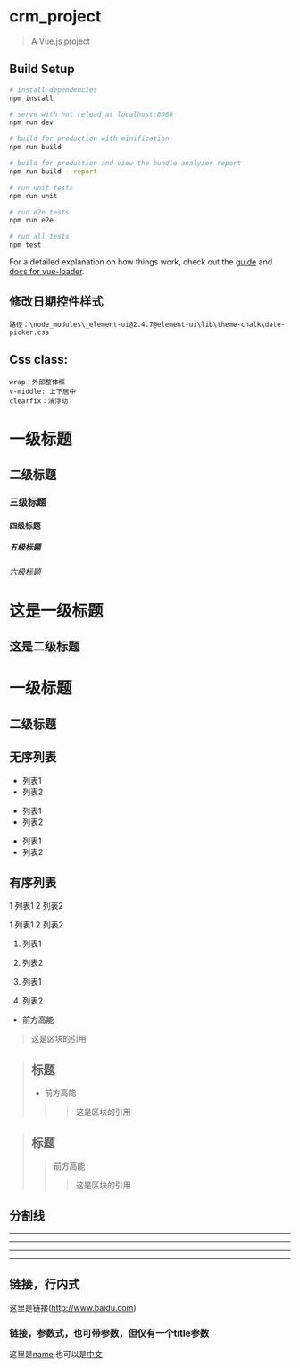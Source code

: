 # crm_project

> A Vue.js project

## Build Setup

``` bash
# install dependencies
npm install

# serve with hot reload at localhost:8080
npm run dev

# build for production with minification
npm run build

# build for production and view the bundle analyzer report
npm run build --report

# run unit tests
npm run unit

# run e2e tests
npm run e2e

# run all tests
npm test
```

For a detailed explanation on how things work, check out the [guide](http://vuejs-templates.github.io/webpack/) and [docs for vue-loader](http://vuejs.github.io/vue-loader).

## 修改日期控件样式
`路径：\node_modules\_element-ui@2.4.7@element-ui\lib\theme-chalk\date-picker.css`


## Css class:
```
wrap：外部整体框
v-middle: 上下居中
clearfix：清浮动
```


# 一级标题
## 二级标题
### 三级标题
#### 四级标题
##### 五级标题
###### 六级标题


这是一级标题
=======
这是二级标题
-------


# 一级标题 #
## 二级标题 ##


## 无序列表
* 列表1
* 列表2

+ 列表1
+ 列表2

- 列表1
- 列表2


## 有序列表
1 列表1
2 列表2

1.列表1
2.列表2

1. 列表1
2. 列表2

3. 列表1
1. 列表2


* 前方高能
> 这是区块的引用


> ## 标题
>* 前方高能
>>> 这是区块的引用


> ## 标题
> > 前方高能
> > > 这是区块的引用


## 分割线
****
----
____
_ _ _


## 链接，行内式
这里是链接(http://www.baidu.com)


### 链接，参数式，也可带参数，但仅有一个title参数
[name]: http://www.baidu.com "标题"
[中文]: http://www.baidu.com "title"
这里是[name],也可以是[中文]




